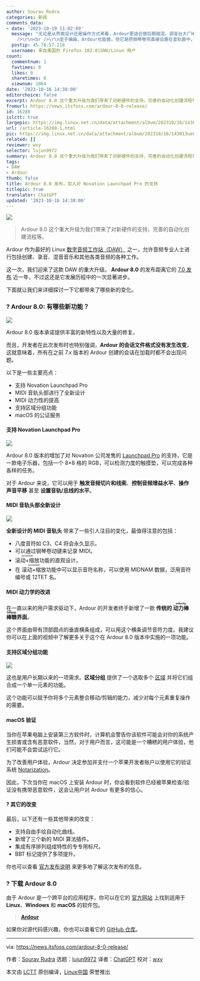 ```yaml
---
author: Sourav Rudra
categories: 新闻
comments_data:
- date: '2023-10-19 11:02:09'
  message: "无论是从界面设计还是操作方式来看，Ardour更适合做后期缩混。调音台大厂Harrison的MixBus就是基于Ardour开发的。<br
    />\r\n<br />\r\n至于编曲，Ardour也能做，但它是把钢琴卷帘直接设置在音轨窗中，太紧凑了，操作不便，对我来说这设计有点“反人类”。个人不建议用它来编曲。好在这次的8.0更新改善了编曲体验，感兴趣的音乐人也可以试试。"
  postip: 45.78.57.218
  username: 来自美国的 Firefox 102.0|GNU/Linux 用户
count:
  commentnum: 1
  favtimes: 0
  likes: 0
  sharetimes: 0
  viewnum: 1064
date: '2023-10-16 14:38:00'
editorchoice: false
excerpt: Ardour 8.0 这个重大升级为我们带来了对新硬件的支持，完善的自动化创建流程等。
fromurl: https://news.itsfoss.com/ardour-8-0-release/
id: 16288
islctt: true
largepic: https://img.linux.net.cn/data/attachment/album/202310/16/143813ue8eue89mt44btum.jpg
url: /article-16288-1.html
pic: https://img.linux.net.cn/data/attachment/album/202310/16/143813ue8eue89mt44btum.jpg.thumb.jpg
related: []
reviewer: wxy
selector: lujun9972
summary: Ardour 8.0 这个重大升级为我们带来了对新硬件的支持，完善的自动化创建流程等。
tags:
- DAW
- Ardour
thumb: false
title: Ardour 8.0 发布，加入对 Novation Launchpad Pro 的支持
titlepic: true
translator: ChatGPT
updated: '2023-10-16 14:38:00'
---
```


![](https://img.linux.net.cn/data/attachment/album/202310/16/143813ue8eue89mt44btum.jpg)



> 
> Ardour 8.0 这个重大升级为我们带来了对新硬件的支持，完善的自动化创建流程等。
> 
> 
> 


Ardour 作为最好的 Linux [数字音频工作站（DAW）](https://itsfoss.com/best-daw-linux/) 之一，允许音频专业人士进行包括创建、录音、混音音乐和其他各类音频的各种工作。


这一次，我们迎来了这款 DAW 的重大升级。 **Ardour 8.0** 的发布距离它的 [7.0 发布](https://news.itsfoss.com/ardour-7-0-release/) 近一年，不过这还是它发展历程中的一次显著进步。


下面就让我们来详细探讨一下它都带来了哪些新的变化。


### ? Ardour 8.0: 有哪些新功能？


![](https://img.linux.net.cn/data/attachment/album/202310/16/143839gvd64wolrafwgqzw.png)


Ardour 8.0 版本承诺提供丰富的新特性以及大量的修复。


而且，开发者在此次发布时也特别强调，**Ardour 的会话文件格式没有发生改变**，这就意味着，所有在之前 7.x 版本的 Ardour 创建的会话在加载时都不会出现问题。


以下是一些主要亮点：


* 支持 Novation Launchpad Pro
* MIDI 音轨头部进行了全新设计
* MIDI 动力性的提高
* 支持区域分组功能
* macOS 的公证服务


#### 支持 Novation Launchpad Pro


![](https://img.linux.net.cn/data/attachment/album/202310/16/143840q8ot55xz5no9o8pj.png)


Ardour 8.0 版本的增加了对 Novation 公司发售的 [Launchpad Pro](https://novationmusic.com/products/launchpad-pro) 的支持，它是一款电子乐器，包括一个 8×8 格的 RGB，可以检测力度的触摸垫，可以完成各种各样的任务。


对于 Ardour 来说，它可以用于 **触发音频切片和线索**、**控制音频增益水平**、**操作声音平移** 甚至 **设置音轨/总线的水平**。


#### MIDI 音轨头部全新设计


![](https://img.linux.net.cn/data/attachment/album/202310/16/143840pv080ha3hpdl3s8k.png)


**全新设计的 MIDI 音轨头** 带来了一些引人注目的变化，最值得注意的包括：


* 八度音符如 C3、C4 将会永久显示。
* 可以通过钢琴卷动键来记录 MIDI。
* <ruby> 滚动+缩放 <rt>  scroomer </rt></ruby> 功能的直观设计。
* 在 <ruby> 滚动+缩放 <rt>  scroomer </rt></ruby> 功能中可以显示音符名称，可以使用 MIDNAM 数据，泛用音符编号或 12TET 名。


#### MIDI 动力学的改进


在一直以来的用户需求驱动下，Ardour 的开发者终于新增了一款 **传统的 <ruby> 动力棒棒糖 <rt>  velocity lollipop </rt></ruby>界面**。


这个界面由带有顶部圆点的垂直横条组成，可以用这个横条调节音符力度。我建议你可以在上面的视频中了解更多关于这个在 Ardour 8.0 版本中实施的一项功能。


#### 支持区域分组功能


![](https://img.linux.net.cn/data/attachment/album/202310/16/143841tl4tool4addgpw0d.png)


这也是用户长期以来的一项需求。**区域分组** 提供了一个选取多个 [区域](https://manual.ardour.org/working-with-regions/) 并将它们组合成一个单一元素的功能。


这个功能可以赋予你将多个元素整合移动/剪辑的能力，减少对每个元素重复操作的需要。


#### macOS 验证


当你在苹果电脑上安装第三方软件时，计算机会警告你该软件可能会对你的系统产生损害或含有恶意软件，当然，对于用户而言，这可能是一个糟糕的用户体验，他们可能不会尝试运行它。


为了改善用户体验，Ardour 决定参加并支付一个苹果开发者账户以使用它的验证系统 [Notarization](https://developer.apple.com/documentation/security/notarizing_macos_software_before_distribution)。


因此，下次当你在 macOS 上安装 Ardour 时，你会看到软件已经被苹果检查/验证没有携带恶意软件，这会让用户对 Ardour 有更多的信心。


#### ?️ 其它的改变


最后，以下还有一些其他带来的改变：


* 支持自由手绘自动化曲线。
* 新增了三个新的 MIDI 算法插件。
* 集成有序排列组成特性的专专用标尺。
* BBT 标记提供了多项提升。


你也可以查看 [官方发布说明](https://ardour.org/whatsnew.html) 来更多地了解这次发布的信息。


### ? 下载 Ardour 8.0


由于 Ardour 是一个跨平台的应用程序，你可以在它的 [官方网站](https://community.ardour.org/download) 上找到适用于 **Linux**、**Windows** 和 **macOS** 的软件包。



> 
> **[Ardour](https://community.ardour.org/download)**
> 
> 
> 


如果你对源代码感兴趣，你也可以查看它的 [GitHub 仓库](https://github.com/Ardour/ardour)。




---


via: <https://news.itsfoss.com/ardour-8-0-release/>


作者：[Sourav Rudra](https://news.itsfoss.com/author/sourav/) 选题：[lujun9972](https://github.com/lujun9972) 译者：[ChatGPT](https://linux.cn/lctt/ChatGPT) 校对：[wxy](https://github.com/wxy)


本文由 [LCTT](https://github.com/LCTT/TranslateProject) 原创编译，[Linux中国](https://linux.cn/) 荣誉推出